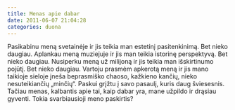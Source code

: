 ```yaml
---
title: Menas apie dabar
date: 2011-06-07 21:04:28
categories: duona
---
```


Pasikabinu meną svetainėje ir jis teikia man estetinį pasitenkinimą. Bet nieko daugiau. Aplankau meną muziejuje ir jis man teikia istorinę perspektyvą. Bet nieko daugiau. Nusiperku meną už milijoną ir jis teikia man išskirtinumo pojūtį. Bet nieko daugiau. Vartoju prasmėm apkerotą meną ir jis mano taikioje sieloje įneša beprasmiško chaoso, kažkieno kančių, nieko nesuteikiančių „minčių“. Paskui grįžtu į savo pasaulį, kuris daug šviesesnis. Tačiau menas, kalbantis apie tai, kaip dabar yra, mane užpildo ir drąsiau gyventi. Tokia svarbiausioji meno paskirtis?
